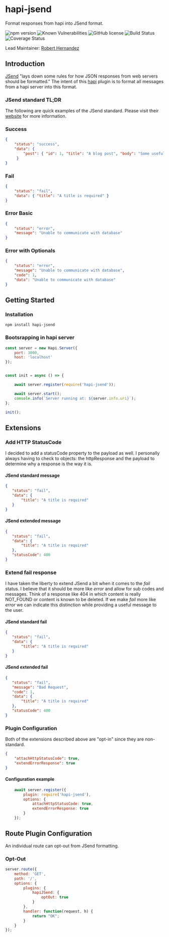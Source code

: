 # hapi-jsend

Format responses from hapi into JSend format.

![npm version] ![Known Vulnerabilities] ![GitHub license] ![Build Status] ![Coverage Status]

Lead Maintainer: [Robert Hernandez]

## Introduction

[JSend] "lays down some rules for how JSON responses from web servers should be formatted." The intent of this [hapi] plugin is to format all messages from a hapi server into this format.

### JSend standard TL;DR

The following are quick examples of the JSend standard. Please visit their [website](https://labs.omniti.com/labs/jsend) for more information.

### Success

```json
{
    "status": "success",
    "data": {
        "post": { "id": 1, "title": "A blog post", "body": "Some useful content" }
     }
}
```

### Fail

```json
{
    "status": "fail",
    "data": { "title": "A title is required" }
}
```

### Error Basic

```json
{
    "status": "error",
    "message": "Unable to communicate with database"
}
```

### Error with Optionals

```json
{
    "status": "error",
    "message": "Unable to communicate with database",
    "code": 1,
    "data": "Unable to communicate with database"
}
```

## Getting Started

### Installation

    npm install hapi-jsend

### Bootsrapping in hapi server

```js
const server = new Hapi.Server({
    port: 3000,
    host: 'localhost'
});


const init = async () => {

    await server.register(require('hapi-jsend'));

    await server.start();
    console.info(`Server running at: ${server.info.uri}`);
};

init();
```

## Extensions

### Add HTTP StatusCode

I decided to add a statusCode property to the payload as well. I personally always having to check to objects: the httpResponse and the payload to determine why a response is the way it is.

 #### JSend standard message 

 ```json
{
    "status": "fail",
    "data": { 
        "title": "A title is required" 
    }
}
 ```

 #### JSend extended message 

 ```json
{
    "status": "fail",
    "data": { 
        "title": "A title is required" 
    },
    "statusCode": 400
}
 ```
### Extend __fail__ response

 I have taken the liberty to extend JSend a bit when it comes to the _fail_ status. I believe that it should be more like  _error_ and allow for sub codes and messages. Think of a response like 404 in which content is really NOT_FOUND or content is known to be deleted. If we make _fail_ more like _error_ we can indicate this distinction while providing a useful message to the user.

 #### JSend standard fail 

 ```json
{
    "status": "fail",
    "data": { 
        "title": "A title is required" 
    }
}
 ```

 #### JSend extended fail 

 ```json
{
    "status": "fail",
    "message": "Bad Request",
    "code": 1,
    "data": { 
        "title": "A title is required" 
    },
    "statusCode": 400
}
```

### Plugin Configuration

Both of the extensions described above are "opt-in" since they are non-standard. 

```json
{
    "attachHttpStatusCode": true,
    "extendErrorResponse": true
}
```

#### Configuration example

```js
    await server.register({
        plugin: require('hapi-jsend'),
        options: {
            attachHttpStatusCode: true,
            extendErrorResponse: true
        }
    });
```

## Route Plugin Configuration

An individual route can opt-out from JSend formatting.

### Opt-Out

```js
server.route({
    method: 'GET',
    path: '/',
    options: {
        plugins: {
            hapiJSend: {
                optOut: true
            }
        },
        handler: function(request, h) {
            return "OK";
        }
    }
});

```




[hapi]: https://hapijs.com/
[JSend]: https://labs.omniti.com/labs/jsend

[Robert Hernandez]: https://github.com/gentleman-turk
[npm version]: https://badge.fury.io/js/hapi-jsend.svg "https://badge.fury.io/js/hapi-jsend"
[Known Vulnerabilities]: https://snyk.io/test/github/gentleman-turk/hapi-jsend/badge.svg "https://snyk.io/test/github/gentleman-turk/hapi-jsend"
[GitHub license]: https://img.shields.io/badge/license-ISC-blue.svg "https://github.com/gentleman-turk/hapi-jsend/blob/master/LICENSE"
[Build Status]: https://travis-ci.org/gentleman-turk/hapi-jsend.svg?branch=master "https://travis-ci.org/gentleman-turk/hapi-jsend"
[Coverage Status]: https://coveralls.io/repos/github/gentleman-turk/hapi-jsend/badge.svg?branch=master "https://coveralls.io/github/gentleman-turk/hapi-jsend?branch=master"